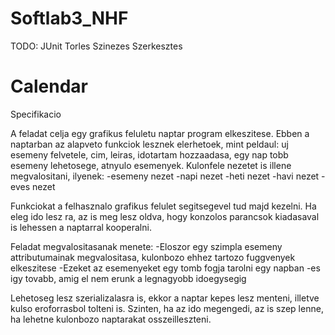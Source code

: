 Softlab3_NHF
============

TODO:
JUnit
Torles
Szinezes
Szerkesztes

Calendar
============

Specifikacio

A feladat celja egy grafikus feluletu naptar program elkeszitese.
Ebben a naptarban az alapveto funkciok lesznek elerhetoek, mint peldaul: uj esemeny felvetele, cim, leiras, idotartam hozzaadasa, egy nap tobb esemeny lehetosege, atnyulo esemenyek.
Kulonfele nezetet is illene megvalositani, ilyenek:
-esemeny nezet
-napi nezet
-heti nezet
-havi nezet
-eves nezet

Funkciokat a felhasznalo grafikus felulet segitsegevel tud majd kezelni. Ha eleg ido lesz ra, az is meg lesz oldva, hogy konzolos parancsok kiadasaval is lehessen a naptarral kooperalni.

Feladat megvalositasanak menete:
-Eloszor egy szimpla esemeny attributumainak megvalositasa, kulonbozo ehhez tartozo fuggvenyek elkeszitese
-Ezeket az esemenyeket egy tomb fogja tarolni egy napban
-es igy tovabb, amig el nem erunk a legnagyobb idoegysegig

Lehetoseg lesz szerializalasra is, ekkor a naptar kepes lesz menteni, illetve kulso eroforrasbol tolteni is. Szinten, ha az ido megengedi, az is szep lenne, ha lehetne kulonbozo naptarakat osszeilleszteni.
